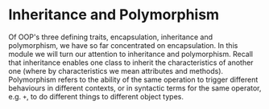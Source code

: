 # Inheritance and Polymorphism

Of OOP's three defining traits, encapsulation, inheritance and
polymorphism, we have so far concentrated on encapsulation. In this
module we will turn our attention to inheritance and polymorphism.
Recall that inheritance enables one class to inherit the characteristics
of another one (where by characteristics we mean attributes and
methods). Polymorphism refers to the ability of the same operation to
trigger different behaviours in different contexts, or in syntactic
terms for the same operator, e.g. `+`, to do different things to different
object types.
